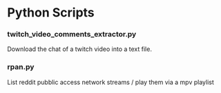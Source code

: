 # Python Scripts

### twitch_video_comments_extractor.py
Download the chat of a twitch video into a text file.

### rpan.py
List reddit pubblic access network streams / play them via a mpv playlist
